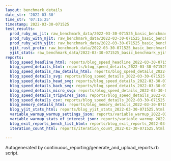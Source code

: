 ```yaml
---
layout: benchmark_details
date_str: '2022-03-30'
time_str: '07:15:25'
timestamp: 2022-03-30-071525
test_results:
  prod_ruby_no_jit: raw_benchmark_data/2022-03-30-071525_basic_benchmark_prod_ruby_no_jit.json
  prod_ruby_with_mjit: raw_benchmark_data/2022-03-30-071525_basic_benchmark_prod_ruby_with_mjit.json
  prod_ruby_with_yjit: raw_benchmark_data/2022-03-30-071525_basic_benchmark_prod_ruby_with_yjit.json
  yjit_rust_proto: raw_benchmark_data/2022-03-30-071525_basic_benchmark_yjit_rust_proto.json
  yjit_stats: raw_benchmark_data/2022-03-30-071525_basic_benchmark_yjit_stats.json
reports:
  blog_speed_headline_html: reports/blog_speed_headline_2022-03-30-071525.html
  blog_speed_details_html: reports/blog_speed_details_2022-03-30-071525.html
  blog_speed_details_raw_details_html: reports/blog_speed_details_2022-03-30-071525.raw_details.html
  blog_speed_details_svg: reports/blog_speed_details_2022-03-30-071525.svg
  blog_speed_details_head_svg: reports/blog_speed_details_2022-03-30-071525.head.svg
  blog_speed_details_back_svg: reports/blog_speed_details_2022-03-30-071525.back.svg
  blog_speed_details_micro_svg: reports/blog_speed_details_2022-03-30-071525.micro.svg
  blog_speed_details_tripwires_json: reports/blog_speed_details_2022-03-30-071525.tripwires.json
  blog_speed_details_csv: reports/blog_speed_details_2022-03-30-071525.csv
  blog_memory_details_html: reports/blog_memory_details_2022-03-30-071525.html
  blog_yjit_stats_html: reports/blog_yjit_stats_2022-03-30-071525.html
  variable_warmup_warmup_settings_json: reports/variable_warmup_2022-03-30-071525.warmup_settings.json
  variable_warmup_stats_of_interest_json: reports/variable_warmup_2022-03-30-071525.stats_of_interest.json
  blog_exit_reports_bench_list_html: reports/blog_exit_reports_2022-03-30-071525.bench_list.html
  iteration_count_html: reports/iteration_count_2022-03-30-071525.html

---
```

Autogenerated by continuous_reporting/generate_and_upload_reports.rb script.
